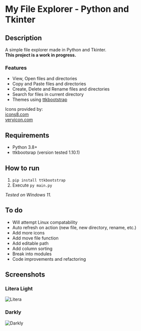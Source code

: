 # My File Explorer - Python and Tkinter

## Description

A simple file explorer made in Python and Tkinter.  
**This project is a work in progress.**

### Features

- View, Open files and directories
- Copy and Paste files and directories
- Create, Delete and Rename files and directories
- Search for files in current directory
- Themes using [ttkbootstrap](https://github.com/israel-dryer/ttkbootstrap)

Icons provided by:  
[icons8.com](https://icons8.com/)  
[veryicon.com](https://www.veryicon.com/)

## Requirements

- Python 3.8+
- ttkbootsrap (version tested 1.10.1)

## How to run

1. ```pip install ttkbootstrap```
2. Execute ```py main.py```

*Tested on Windows 11.*

## To do

- Will attempt Linux compatability
- Auto refresh on action (new file, new directory, rename, etc.)
- Add more icons
- Add move file function
- Add editable path
- Add column sorting
- Break into modules
- Code improvements and refactoring

## Screenshots

### Litera Light

![Litera](https://github.com/ChrisTs8920/py-file-explorer/blob/main/screenshots/Screenshot_1.jpg?raw=True)

### Darkly

![Darkly](https://github.com/ChrisTs8920/py-file-explorer/blob/main/screenshots/Screenshot_2.jpg?raw=True)

